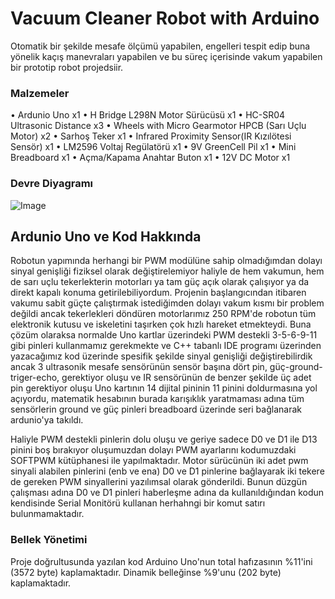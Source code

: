 # Vacuum Cleaner Robot with Arduino

Otomatik bir şekilde mesafe ölçümü yapabilen, engelleri tespit edip buna yönelik kaçış manevraları yapabilen ve bu süreç içerisinde vakum yapabilen bir prototip robot projedsiir.

### Malzemeler

•	Ardunio Uno x1
•	H Bridge L298N Motor Sürücüsü x1
•	HC-SR04 Ultrasonic Distance x3
•	Wheels with Micro Gearmotor HPCB (Sarı Uçlu Motor) x2
•	Sarhoş Teker x1
•	Infrared Proximity Sensor(IR Kızılötesi Sensör) x1
•	LM2596 Voltaj Regülatörü x1
•	9V GreenCell Pil x1
•	Mini Breadboard x1
•	Açma/Kapama Anahtar Buton x1
•	12V DC Motor x1

### Devre Diyagramı

![Image](https://github.com/user-attachments/assets/2b398104-1a35-43db-982d-a518ce946835)

## Ardunio Uno ve Kod Hakkında

Robotun yapımında herhangi bir PWM modülüne sahip olmadığımdan dolayı sinyal genişliği fiziksel olarak değiştirelemiyor haliyle de hem vakumun, hem de sarı uçlu tekerlekterin motorları ya tam güç açık olarak çalışıyor ya da direkt kapalı konuma getirilebiliyordum. Projenin başlangıcından itibaren vakumu sabit güçte çalıştırmak istediğimden dolayı vakum kısmı bir problem değildi ancak tekerlekleri döndüren motorlarımız 250 RPM'de robotun tüm elektronik kutusu ve iskeletini taşırken çok hızlı hareket etmekteydi. Buna çözüm olaraksa normalde Uno kartlar üzerindeki PWM destekli  3-5-6-9-11 gibi pinleri kullanmamız gerekmekte ve C++ tabanlı IDE programı üzerinden yazacağımız kod üzerinde spesifik şekilde sinyal genişliği değiştirebilirdik ancak 3 ultrasonik mesafe sensörünün sensör başına dört pin, güç-ground-triger-echo, gerektiyor oluşu ve IR sensörünün de benzer şekilde üç adet pin gerektiyor oluşu Uno kartının 14 dijital pininin 11 pinini doldurmasına yol açıyordu, matematik hesabının burada karışıklık yaratmaması adına tüm sensörlerin ground ve güç pinleri breadboard üzerinde seri bağlanarak ardunio'ya takıldı. 

Haliyle PWM destekli pinlerin dolu oluşu ve geriye sadece D0 ve D1 ile D13 pinini boş bırakıyor oluşumuzdan dolayı PWM ayarlarını kodumuzdaki SOFTPWM kütüphanesi ile yapılmaktadır. Motor sürücünün iki adet pwm sinyali alabilen pinlerini (enb ve ena) D0 ve D1 pinlerine bağlayarak iki tekere de gereken PWM sinyallerini yazılımsal olarak gönderildi. Bunun düzgün çalışması adına D0 ve D1 pinleri haberleşme adına da kullanıldığından kodun kendisinde Serial Monitörü kullanan herhahngi bir komut satırı bulunmamaktadır.


### Bellek Yönetimi

Proje doğrultusunda yazılan kod Arduino Uno'nun total hafızasının %11'ini (3572 byte) kaplamaktadır. Dinamik belleğinse %9'unu (202 byte) kaplamaktadır. 
